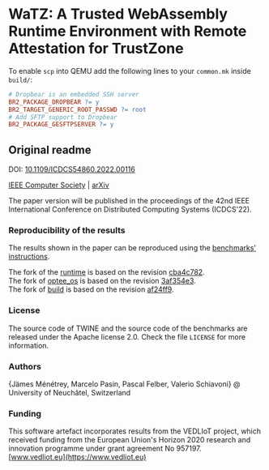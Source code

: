 # WaTZ: A Trusted WebAssembly Runtime Environment with Remote Attestation for TrustZone

To enable `scp` into QEMU add the following lines to your `common.mk` inside `build/`:
```mk
# Dropbear is an embedded SSH server
BR2_PACKAGE_DROPBEAR ?= y
BR2_TARGET_GENERIC_ROOT_PASSWD ?= root
# Add SFTP support to Dropbear
BR2_PACKAGE_GESFTPSERVER ?= y
```

## Original readme
DOI: [10.1109/ICDCS54860.2022.00116](https://doi.ieeecomputersociety.org/10.1109/ICDCS54860.2022.00116)

[IEEE Computer Society](https://www.computer.org/csdl/proceedings-article/icdcs/2022/717700b177/1HriZ4jSthK) | [arXiv](https://arxiv.org/abs/2206.08722)

The paper version will be published in the proceedings of the 42nd IEEE International Conference on Distributed Computing Systems (ICDCS'22).


### Reproducibility of the results
The results shown in the paper can be reproduced using the [benchmarks' instructions](benchmarks/).

The fork of the [runtime](runtime/) is based on the revision [cba4c782](https://github.com/bytecodealliance/wasm-micro-runtime/tree/cba4c782).  
The fork of [optee_os](optee_os/) is based on the revision [3af354e3](https://github.com/OP-TEE/optee_os/tree/3af354e3).  
The fork of [build](build/) is based on the revision [af24ff9](https://github.com/OP-TEE/build/tree/af24ff9).  

### License

The source code of TWINE and the source code of the benchmarks are released under the Apache license 2.0.
Check the file `LICENSE` for more information.

### Authors

{Jämes Ménétrey, Marcelo Pasin, Pascal Felber, Valerio Schiavoni} @ University of Neuchâtel, Switzerland

### Funding

This software artefact incorporates results from the VEDLIoT project, which received funding from the European Union's Horizon 2020 research and innovation programme under grant agreement No 957197.  
[www.vedliot.eu](https://www.vedliot.eu)

